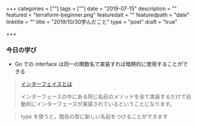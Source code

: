 +++
categories = [""]
tags = [""]
date = "2019-07-15"
description = ""
featured = "terraform-beginner.png"
featuredalt = ""
featuredpath = "date"
linktitle = ""
title = "2019/10/30学んだこと"
type = "post"
draft = "true"

+++

### 今日の学び

- Go での interface は同一の関数名で実装すれば暗黙的に使用することができる

> [インターフェイスとは](https://qiita.com/rtok/items/46eadbf7b0b7a1b0eb08#%E3%82%A4%E3%83%B3%E3%82%BF%E3%83%BC%E3%83%95%E3%82%A7%E3%83%BC%E3%82%B9%E3%81%AE%E5%AE%9F%E8%A3%85)
>
> インターフェースの中にある同じ名前のメソッドを全て実装するだけで自動的にインターフェースが実装されているということになります。

> type を使うと，既存の型に新しい名前をつけることができます

